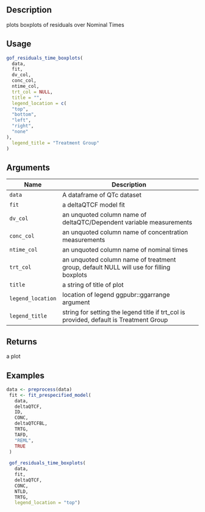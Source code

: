## Description

plots boxplots of residuals over Nominal Times

## Usage

```r
gof_residuals_time_boxplots(
  data,
  fit,
  dv_col,
  conc_col,
  ntime_col,
  trt_col = NULL,
  title = "",
  legend_location = c(
  "top",
  "bottom",
  "left",
  "right",
  "none"
),
  legend_title = "Treatment Group"
)
```

## Arguments

| Name | Description |
|------|-------------|
| `data` | A dataframe of QTc dataset |
| `fit` | a deltaQTCF model fit |
| `dv_col` | an unquoted column name of deltaQTC/Dependent variable measurements |
| `conc_col` | an unquoted column name of concentration measurements |
| `ntime_col` | an unquoted column name of nominal times |
| `trt_col` | an unquoted column name of treatment group, default NULL will use for filling boxplots |
| `title` | a string of title of plot |
| `legend_location` | location of legend ggpubr::ggarrange argument |
| `legend_title` | string for setting the legend title if trt_col is provided, default is Treatment Group |

## Returns

a plot

## Examples

```r
data <- preprocess(data)
 fit <- fit_prespecified_model(
   data,
   deltaQTCF,
   ID,
   CONC,
   deltaQTCFBL,
   TRTG,
   TAFD,
   "REML",
   TRUE
 )
 
 gof_residuals_time_boxplots(
   data,
   fit,
   deltaQTCF,
   CONC,
   NTLD,
   TRTG,
   legend_location = "top")
```


